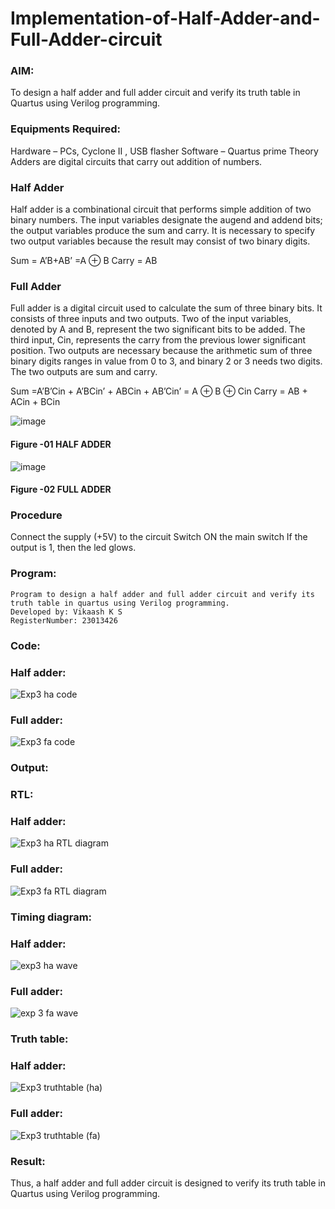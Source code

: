 # Implementation-of-Half-Adder-and-Full-Adder-circuit
### AIM:
To design a half adder and full adder circuit and verify its truth table in Quartus using Verilog programming.
### Equipments Required:
Hardware – PCs, Cyclone II , USB flasher
Software – Quartus prime
Theory
Adders are digital circuits that carry out addition of numbers.
### Half Adder
Half adder is a combinational circuit that performs simple addition of two binary numbers. The input variables designate the augend and addend bits; the output variables produce the sum and carry. It is necessary to specify two output variables because the result may consist of two binary digits.

Sum = A’B+AB’ =A ⊕ B Carry = AB
### Full Adder
Full adder is a digital circuit used to calculate the sum of three binary bits. It consists of three inputs and two outputs. Two of the input variables, denoted by A and B, represent the two significant bits to be added. The third input, Cin, represents the carry from the previous lower significant position. Two outputs are necessary because the arithmetic sum of three binary digits ranges in value from 0 to 3, and binary 2 or 3 needs two digits. The two outputs are sum and carry.

Sum =A’B’Cin + A’BCin’ + ABCin + AB’Cin’ = A ⊕ B ⊕ Cin Carry = AB + ACin + BCin

 ![image](https://user-images.githubusercontent.com/36288975/163552156-a13e5a56-c638-4110-97d9-8896907c8d25.png)

#### Figure -01 HALF ADDER 


![image](https://user-images.githubusercontent.com/36288975/163552057-b3547877-6d07-45b4-b7e0-bcfebfad9e1d.png)

#### Figure -02 FULL ADDER 

### Procedure

Connect the supply (+5V) to the circuit
Switch ON the main switch
If the output is 1, then the led glows.
### Program:
~~~
Program to design a half adder and full adder circuit and verify its truth table in quartus using Verilog programming.
Developed by: Vikaash K S
RegisterNumber: 23013426
~~~
### Code: 
### Half adder:
![Exp3 ha code](https://github.com/Vikaash19/Exp-02-Implementation-of-Half-Adder-and-Full-Adder-circuit/assets/148514589/3f32909d-40dd-4ba0-a281-72eafa57f461)

### Full adder:
![Exp3 fa code](https://github.com/Vikaash19/Exp-02-Implementation-of-Half-Adder-and-Full-Adder-circuit/assets/148514589/a7e74794-0174-46ed-96ad-59036be247ce)

### Output:
### RTL:
### Half adder:
![Exp3 ha RTL diagram](https://github.com/Vikaash19/Exp-02-Implementation-of-Half-Adder-and-Full-Adder-circuit/assets/148514589/ccffde6a-a441-458a-be4d-7c8d5839d213)

### Full adder:
![Exp3 fa RTL diagram](https://github.com/Vikaash19/Exp-02-Implementation-of-Half-Adder-and-Full-Adder-circuit/assets/148514589/e0670a81-a4d4-4ae2-9dbf-1ab14a0ea494)

### Timing diagram:
### Half adder:
![exp3 ha wave](https://github.com/Vikaash19/Exp-02-Implementation-of-Half-Adder-and-Full-Adder-circuit/assets/148514589/452315e7-25ea-4df9-b9fa-ad903c9f689e)

### Full adder:
![exp 3 fa wave](https://github.com/Vikaash19/Exp-02-Implementation-of-Half-Adder-and-Full-Adder-circuit/assets/148514589/543d036e-361e-43da-8788-a02c0a31a4c6)

### Truth table:
### Half adder:
![Exp3 truthtable (ha)](https://github.com/Vikaash19/Exp-02-Implementation-of-Half-Adder-and-Full-Adder-circuit/assets/148514589/bd488163-a74a-4c8a-acca-c774bafa9f2a)

### Full adder:
![Exp3 truthtable (fa)](https://github.com/Vikaash19/Exp-02-Implementation-of-Half-Adder-and-Full-Adder-circuit/assets/148514589/c410e2b0-cfea-4cff-ac35-34c4cf905519)

### Result:
Thus, a half adder and full adder circuit is designed to verify its truth table in Quartus using Verilog
programming.
